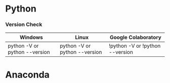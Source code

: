 # Python

### Version Check

   Windows                      | Linux                         | Google Colaboratory 
-------------                   | -------------                 | ------------
python -V or python --version   | python -V or python --version | !python -V or !python --version 




# Anaconda
